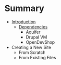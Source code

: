 # Summary

* [Introduction](README.md)
   * [Dependencies](dependencies.md)
       * Aquifer
       * Drupal VM
       * OpenDevShop
* Creating a New Site
   * From Scratch
   * From Existing Files


